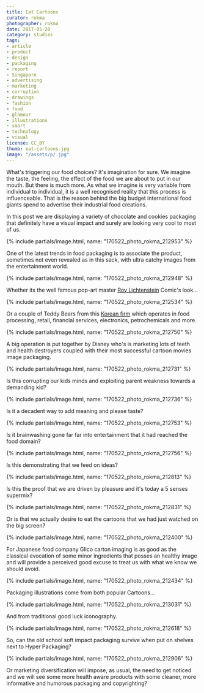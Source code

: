```yaml
---
title: Eat Cartoons
curator: rokma
photographer: rokma
date: 2017-05-20
category: studies
tags:
- article
- product
- design
- packaging
- report
- Singapore
- advertising
- marketing
- corruption
- drawings
- fashion
- food
- glamour
- illustrations
- smart
- technology
- visual
license: CC_BY
thumb: eat-cartoons.jpg
image: "/assets/p/.jpg"
---
```


What's triggering our food choices? It's imagination for sure. We imagine the taste, the feeling, the effect of the food we are about to put in our mouth. But there is much more. As what we imagine is very variable from individual to individual, it is a well recognised reality that this process is influenceable. That is the reason behind the big budget international food giants spend to advertise their industrial food creations.

In this post we are displaying a variety of chocolate and cookies packaging that definitely have a visual impact and surely are looking very cool to most of us.


{% include partials/image.html, name: "170522_photo_rokma_212953" %}

One of the latest trends in food packaging is to associate the product, sometimes not even revealed as in this sack, with ultra catchy images from the entertainment world.

{% include partials/image.html, name: "170522_photo_rokma_212948" %}

Whether its the well famous pop-art master [Roy Lichtenstein](https://en.wikipedia.org/wiki/Roy_Lichtenstein) Comic's look...


{% include partials/image.html, name: "170522_photo_rokma_212534" %}

Or a couple of Teddy Bears from this [Korean firm](https://en.wikipedia.org/wiki/Lotte_(conglomerate)) which operates in food processing, retail, financial services, electronics, petrochemicals and more.


{% include partials/image.html, name: "170522_photo_rokma_212750" %}

A big operation is put together by Disney who's is marketing lots of teeth and health destroyers coupled with their most successful cartoon movies image packaging.


{% include partials/image.html, name: "170522_photo_rokma_212731" %}

Is this corrupting our kids minds and exploiting parent weakness towards a demanding kid?


{% include partials/image.html, name: "170522_photo_rokma_212736" %}

Is it a decadent way to add meaning and please taste?


{% include partials/image.html, name: "170522_photo_rokma_212753" %}

Is it brainwashing gone far far into entertainment that it had reached the food domain?


{% include partials/image.html, name: "170522_photo_rokma_212756" %}

Is this demonstrating that we feed on ideas?


{% include partials/image.html, name: "170522_photo_rokma_212813" %}

Is this the proof that we are driven by pleasure and it's today a 5 senses supermix?


{% include partials/image.html, name: "170522_photo_rokma_212831" %}

Or is that we actually desire to eat the cartoons that we had just watched on the big screen?


{% include partials/image.html, name: "170522_photo_rokma_212400" %}

For Japanese food company Glico carton imaging is as good as the classical evocation of some minor ingredients that posses an healthy image and will provide a perceived good excuse to treat us with what we know we should avoid.


{% include partials/image.html, name: "170522_photo_rokma_212434" %}

Packaging illustrations come from both popular Cartoons...


{% include partials/image.html, name: "170522_photo_rokma_213031" %}

And from traditional good luck iconography.


{% include partials/image.html, name: "170522_photo_rokma_212618" %}

So, can the old school soft impact packaging survive when put on shelves next to Hyper Packaging?


{% include partials/image.html, name: "170522_photo_rokma_212906" %}

Or marketing diversification will impose, as usual, the need to get noticed and we will see some more health aware products with some cleaner, more informative and humorous packaging and copyrighting?
